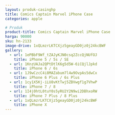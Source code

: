 ```yaml
---
layout: produk-casinghp
title: Comics Captain Marvel iPhone Case
categories: apple

# Produk
product-title: Comics Captain Marvel iPhone Case
harga: 90000
sku: hn-2133
image-drive: 1xQLmzrLKTCXjz5geayGD0jz0j24kcBWF
gallery:
  - url: 1ePBbF9Wf_tZAJyKJN0csq2ZccQjNUfOJ
    title: iPhone 5 / 5s / SE
  - url: 1KnzUAJa2QPtDtlK6g5d5W-6iCQjlJpkd
    title: iPhone 6 / 6s
  - url: 1J9wCzcC4i8MAZabum7l4w9OvpAs5dwCx
    title: iPhone 6 Plus / 6s Plus
  - url: 1cy1X5Kj-iLU8vKtTwj5ZBVwgf1g7VhwP
    title: iPhone 7 / 8
  - url: 1I4j0htL0tuY0s5yRU2Y2N9wi2DBhxoRW
    title: iPhone 7 Plus / 8 Plus
  - url: 1xQLmzrLKTCXjz5geayGD0jz0j24kcBWF
    title: iPhone X
---
```

